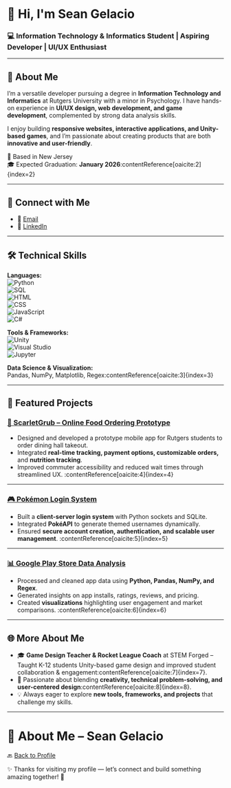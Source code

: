 # 👋 Hi, I'm Sean Gelacio  
### 💻 Information Technology & Informatics Student | Aspiring Developer | UI/UX Enthusiast  

---

## 🚀 About Me  
I’m a versatile developer pursuing a degree in **Information Technology and Informatics** at Rutgers University with a minor in Psychology. I have hands-on experience in **UI/UX design, web development, and game development**, complemented by strong data analysis skills.  

I enjoy building **responsive websites, interactive applications, and Unity-based games**, and I’m passionate about creating products that are both **innovative and user-friendly**.  

📍 Based in New Jersey  
🎓 Expected Graduation: **January 2026**:contentReference[oaicite:2]{index=2}

---

## 🔗 Connect with Me  
- 📧 [Email](mailto:seanbarry0820@gmail.com)  
- 💼 [LinkedIn](https://www.linkedin.com/in/sean-gelacio-219186218/)  

---

## 🛠️ Technical Skills  

**Languages:**  
![Python](https://img.shields.io/badge/Python-3776AB?logo=python&logoColor=white)  
![SQL](https://img.shields.io/badge/SQL-336791?logo=postgresql&logoColor=white)  
![HTML](https://img.shields.io/badge/HTML5-E34F26?logo=html5&logoColor=white)  
![CSS](https://img.shields.io/badge/CSS3-1572B6?logo=css3&logoColor=white)  
![JavaScript](https://img.shields.io/badge/JavaScript-F7DF1E?logo=javascript&logoColor=black)  
![C#](https://img.shields.io/badge/C%23-239120?logo=c-sharp&logoColor=white)  

**Tools & Frameworks:**  
![Unity](https://img.shields.io/badge/Unity-000000?logo=unity&logoColor=white)  
![Visual Studio](https://img.shields.io/badge/Visual%20Studio-5C2D91?logo=visualstudio&logoColor=white)  
![Jupyter](https://img.shields.io/badge/Jupyter-F37626?logo=jupyter&logoColor=white)  

**Data Science & Visualization:**  
Pandas, NumPy, Matplotlib, Regex:contentReference[oaicite:3]{index=3}

---

## 📂 Featured Projects  

### [📱 ScarletGrub – Online Food Ordering Prototype](#)  
- Designed and developed a prototype mobile app for Rutgers students to order dining hall takeout.  
- Integrated **real-time tracking, payment options, customizable orders,** and **nutrition tracking**.  
- Improved commuter accessibility and reduced wait times through streamlined UX. :contentReference[oaicite:4]{index=4}

---

### [🎮 Pokémon Login System](#)  
- Built a **client-server login system** with Python sockets and SQLite.  
- Integrated **PokéAPI** to generate themed usernames dynamically.  
- Ensured **secure account creation, authentication, and scalable user management**. :contentReference[oaicite:5]{index=5}

---

### [📊 Google Play Store Data Analysis](#)  
- Processed and cleaned app data using **Python, Pandas, NumPy, and Regex**.  
- Generated insights on app installs, ratings, reviews, and pricing.  
- Created **visualizations** highlighting user engagement and market comparisons. :contentReference[oaicite:6]{index=6}

---

## 🌐 More About Me  
- 🎓 **Game Design Teacher & Rocket League Coach** at STEM Forged – Taught K-12 students Unity-based game design and improved student collaboration & engagement:contentReference[oaicite:7]{index=7}.  
- 📝 Passionate about blending **creativity, technical problem-solving, and user-centered design**:contentReference[oaicite:8]{index=8}.  
- 💡 Always eager to explore **new tools, frameworks, and projects** that challenge my skills.  

---

# 👋 About Me – Sean Gelacio  

🔙 [Back to Profile](./README.md)  

✨ Thanks for visiting my profile — let’s connect and build something amazing together! 🚀  
